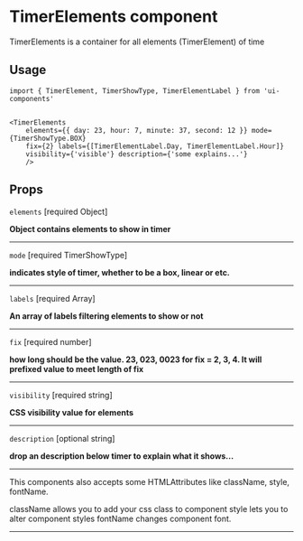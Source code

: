 # TimerElements component

TimerElements is a container for all elements (TimerElement) of time

## Usage

```JSX
import { TimerElement, TimerShowType, TimerElementLabel } from 'ui-components'


<TimerElements
    elements={{ day: 23, hour: 7, minute: 37, second: 12 }} mode={TimerShowType.BOX}
    fix={2} labels={[TimerElementLabel.Day, TimerElementLabel.Hour]}
    visibility={'visible'} description={'some explains...'}
    />
```

## Props

`elements` [required Object]

**Object contains elements to show in timer**

---

`mode` [required TimerShowType]

**indicates style of timer, whether to be a box, linear or etc.**

---

`labels` [required Array<TimerElementLabel>]

**An array of labels filtering elements to show or not**

---

`fix` [required number]

**how long should be the value. 23, 023, 0023 for fix = 2, 3, 4. It will prefixed value to meet length of fix**

---

`visibility` [required string]

**CSS visibility value for elements**

---

`description` [optional string]

**drop an description below timer to explain what it shows...**

---

This components also accepts some HTMLAttributes like className, style, fontName.

className allows you to add your css class to component
style lets you to alter component styles
fontName changes component font.

---
